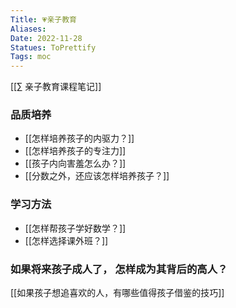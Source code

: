 ```yaml
---
Title: 💗亲子教育 
Aliases: 
Date: 2022-11-28
Statues: ToPrettify 
Tags: moc
---
```




[[∑ 亲子教育课程笔记]]

### 品质培养

- [[怎样培养孩子的内驱力？]]
- [[怎样培养孩子的专注力]]
- [[孩子内向害羞怎么办？]]
- [[分数之外，还应该怎样培养孩子？]]

### 学习方法
- [[怎样帮孩子学好数学？]]
- [[怎样选择课外班？]]

### 如果将来孩子成人了， 怎样成为其背后的高人？
[[如果孩子想追喜欢的人，有哪些值得孩子借鉴的技巧]]
